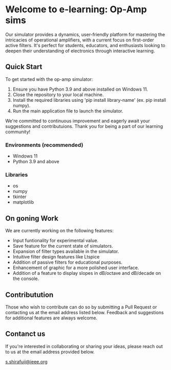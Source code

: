 # Welcome to e-learning: Op-Amp sims

Our simulator provides a dynamics, user-friendly platform for mastering the intricacies of operational amplifiers,
with a current focus on first-order active filters. 
It's perfect for students, educators, and enthusiasts looking to deepen their understanding of electronics through interactive learning.

## Quick Start
To get started with the op-amp simulator:

1. Ensure you have Python 3.9 and above installed on Windows 11.
2. Close the repository to your local machine.
3. Install the required libraries using 'pip install library-name' (ex. pip install numpy).
4. Run the main application file to launch the simulator.

We're committed to continuous improvement and eagerly await your suggestions and contributuions. Thank you for being a part of our learning community!

### Environments (recommended)

- Windows 11  
- Python 3.9 and above

### Libraries

- os  
- numpy  
- tkinter  
- matplotlib  

## On goning Work

We are currently working on the following features:

- Input funtionality for experimental value.
- Save feature for the current state of simulators.
- Expansion of filter types available in the simulator.
- Intuitive filter design features like Ltspice
- Addition of passive filters for educational purposes.
- Enhancement of graphic for a more polished user interface.
- Addition of a feature to display slopes in dB/octave and dB/decade on the console.


## Contributution

Those who wish to contribute can do so by submitting a Pull Request or contacting us at the email address listed below.
Feedback and suggestions for additional features are always welcome.


## Contanct us

If you're interested in collaborating or sharing your ideas,
please reach out to us at the email address provided below.

s.shirafuji@ieee.org
